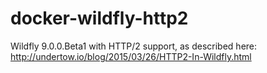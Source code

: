 docker-wildfly-http2
====================

Wildfly 9.0.0.Beta1 with HTTP/2 support, as described here: http://undertow.io/blog/2015/03/26/HTTP2-In-Wildfly.html
